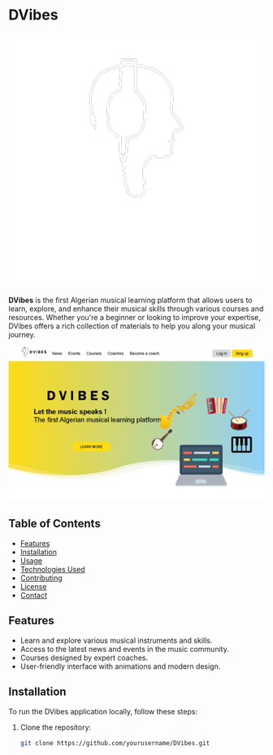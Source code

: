 # DVibes

<div align="center">

![Alt text](static/assets/1x-removebg-preview.png)

</div>

**DVibes** is the first Algerian musical learning platform that allows users to learn, explore, and enhance their musical skills through various courses and resources. Whether you're a beginner or looking to improve your expertise, DVibes offers a rich collection of materials to help you along your musical journey.

<div align="center">

![Screenshot of DVibes](https://raw.githubusercontent.com/abdoulahmr/portfolio/main/assets/img/dvibes.PNG)

</div>

## Table of Contents

- [Features](#features)
- [Installation](#installation)
- [Usage](#usage)
- [Technologies Used](#technologies-used)
- [Contributing](#contributing)
- [License](#license)
- [Contact](#contact)

## Features

- Learn and explore various musical instruments and skills.
- Access to the latest news and events in the music community.
- Courses designed by expert coaches.
- User-friendly interface with animations and modern design.

## Installation

To run the DVibes application locally, follow these steps:

1. Clone the repository:
   ```bash
   git clone https://github.com/yourusername/DVibes.git
